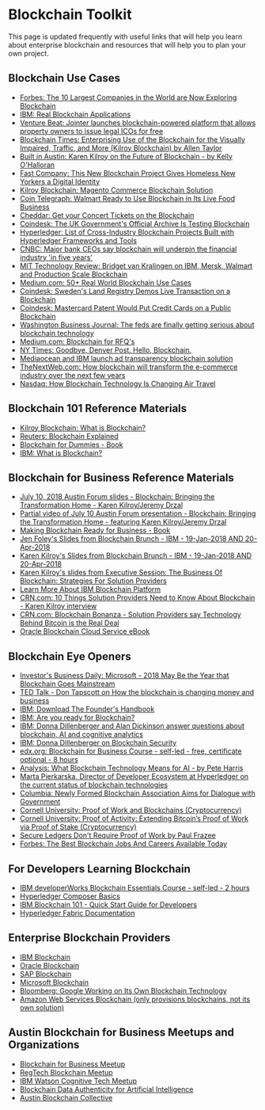 <h1>Blockchain Toolkit</h1>
    </div>
<div class="std"><p>This page is updated frequently with useful links that will help you learn about enterprise blockchain and resources that will help you to plan your own project.</p>

<h2>Blockchain Use Cases</h2>
<ul><li><a href="http://info.forbes.com/rs/790-SNV-353/images/blockchain.pdf" target="_blank">Forbes: The 10 Largest Companies in the World are Now Exploring Blockchain</a></li>
<li><a href="https://www.ibm.com/blockchain/au-en/business-use-cases.html" target="_blank">IBM: Real Blockchain Applications</a></li>
<li><a href="https://venturebeat.com/2018/06/15/jointer-launches-blockchain-powered-platform-that-allows-property-owners-to-issue-legal-icos-for-free/" target="_blank">Venture Beat: Jointer launches blockchain-powered platform that allows property owners to issue legal ICOs for free</a></li>
<li><a href="https://blockchaintimes.io/2018/06/01/enterprising-use-of-the-blockchain-for-the-visually-impaired-traffic-and-more/" target="_blank">Blockchain Times: Enterprising Use of the Blockchain for the Visually Impaired, Traffic, and More (Kilroy Blockchain) by Allen Taylor</a></ii>
<li><a href="https://www.builtinaustin.com/2018/05/29/karen-kilroy-practical-use-cases-blockchain" target-"_blank">Built in Austin: Karen Kilroy on the Future of Blockchain - by Kelly O'Halloran</a></li>
<li><a href="https://www.fastcompany.com/40500978/this-new-blockchain-project-gives-homeless-new-yorkers-a-digital-identity">Fast Company: This New Blockchain Project Gives Homeless New Yorkers a Digital Identity</a></li>
<li><a href="https://kilroyblockchain.com/news/cat/news/post/magento-blockchain/" target="_blank">Kilroy Blockchain: Magento Commerce Blockchain Solution</a></li>
<li><a href="https://cointelegraph.com/news/walmart-is-ready-to-use-blockchain-for-its-live-food-business" target="_blank">Coin Telegraph: Walmart Ready to Use Blockchain in Its Live Food Business</a></li>
<li><a href="https://cheddar.com/videos/blockparty-to-sell-blockchain-concert-tickets" target="_blank">Cheddar: Get your Concert Tickets on the Blockchain</a></li>
<li><a href="https://www.coindesk.com/uk-governments-official-archive-testing-blockchain/" target="_blank">Coindesk: The UK Government's Official Archive Is Testing Blockchain</a></li>
<li><a href="https://www.hyperledger.org/resources/blockchain-showcase" target="_blank">Hyperledger: List of Cross-Industry Blockchain Projects Built with Hyperledger Frameworks and Tools</a></li>
<li><a href="https://www.cnbc.com/2018/06/04/major-bank-ceos-say-blockchain-will-underpin-the-financial-industry-in-five-years.html" target="_blank">CNBC: Major bank CEOs say blockchain will underpin the financial industry 'in five years'</a></li>
<li><a href="https://events.technologyreview.com/video/watch/bridget-van-kralingen-ibm-trust-transparency/" target="_blank">MIT Technology Review: Bridget van Kralingen on IBM, Mersk, Walmart and Production Scale Blockchain</a></li>
<li><a href="https://medium.com/@matteozago/50-examples-of-how-blockchains-are-taking-over-the-world-4276bf488a4b" target="_blank">Medium.com: 50+ Real World Blockchain Use Cases</a></li>
<li><a href="https://www.coindesk.com/sweden-demos-live-land-registry-transaction-on-a-blockchain/" target="_blank">Coindesk: Sweden's Land Registry Demos Live Transaction on a Blockchain</a></li>
<li><a href="https://www.coindesk.com/mastercard-patent-would-put-credit-cards-on-a-public-blockchain/" target="_blank">Coindesk: Mastercard Patent Would Put Credit Cards on a Public Blockchain</a></li>
<li><a href="https://www.bizjournals.com/washington/news/2018/06/15/the-feds-are-finally-getting-serious-about.html" target="_blank">Washington Business Journal: The feds are finally getting serious about blockchain technology</a></li>
<li><a href="https://medium.com/@UnibrightIO/request-for-quotation-on-the-blockchain-35c723750994" target="_blank">Medium.com: Blockchain for RFQ's</a></li>
<li><a href="https://www.nytimes.com/2018/06/17/business/media/denver-post-blockchain-colorado-sun.html" target="_blank">NY Times: Goodbye, Denver Post. Hello, Blockchain. </a></li>
<li><a href="https://siliconangle.com/blog/2018/06/19/mediaocean-ibm-launch-advertisement-transparency-blockchain-solution/" target="_blank">
Mediaocean and IBM launch ad transparency blockchain solution</a></li>
<li><a href="https://thenextweb.com/contributors/2018/06/15/how-blockchain-will-transform-the-e-commerce-industry-over-the-next-few-years/" target="_blank">TheNextWeb.com: How blockchain will transform the e-commerce industry over the next few years</a></li>
<li><a href="https://www.nasdaq.com/article/how-blockchain-technology-is-changing-air-travel-cm976776" target="_blank">Nasdaq: How Blockchain Technology Is Changing Air Travel</a></li>
</ul>

<h2>Blockchain 101 Reference Materials</h2>
<ul>
<li><a href="https://kilroyblockchain.com/what-is-blockchain/" target="_blank">Kilroy Blockchain: What is Blockchain?</a></li>
<li><a href="http://graphics.reuters.com/TECHNOLOGY-BLOCKCHAIN/010070P11GN/index.html">Reuters: Blockchain Explained</a></li>
<li><a href="https://www-01.ibm.com/common/ssi/cgi-bin/ssialias?htmlfid=XIM12354USEN" target="_blank">Blockchain for Dummies - Book</a></li>
<li><a href="https://ibm.co/2B435Xv" target="_blank">IBM: What is Blockchain?</a></li>
</ul>

<h2>Blockchain for Business Reference Materials</h2>
<ul>

<li><a href="https://drive.google.com/file/d/1pV6Wh0R9Je217zLGAgN-pHtn0mctl7wk/view" target="_blank">July 10, 2018 Austin Forum slides - Blockchain: Bringing the Transformation Home - Karen Kilroy/Jeremy Drzal</a></li>
<li><a href="https://www.pscp.tv/w/1PlJQrqqNODxE?t=22m56s" target="_blank">Partial video of July 10 Austin Forum presentation - Blockchain: Bringing the Transformation Home - featuring Karen Kilroy/Jeremy Drzal</a></li>
<li><a href="https://www-01.ibm.com/common/ssi/cgi-bin/ssialias?htmlfid=XIM12353USEN&" target="_blank">Making Blockchain Ready for Business - Book</a></li>
<li><a href="https://kilroyblockchain.com/media/wysiwyg/BlockchainBreakfast_January2017.pdf" target="_blank">Jen Foley's Slides from Blockchain Brunch - IBM - 19-Jan-2018 AND 20-Apr-2018</a></li>
<li><a href="https://kilroyblockchain.com/media/wysiwyg/kilroy-blockchainbrunch.pdf" target="_blank">Karen Kilroy's Slides from Blockchain Brunch - IBM - 19-Jan-2018 AND 20-Apr-2018</a></li>
<li><a href="https://www.thechannelco.com/resources/executive-session-kilroy-blockchain" target="_blank">Karen Kilroy's slides from Executive Session: The Business Of Blockchain: Strategies For Solution Providers</a></li>
<li><a href="https://ibm.co/2zTFKKh" target="_blank">Learn More About IBM Blockchain Platform</a></li>
<li><a href="https://www.crn.com/slide-shows/cloud/300100326/kilroy-blockchain-ceo-10-things-solution-providers-need-to-know-about-blockchain.htm" target="_blank">CRN.com: 10 Things Solution Providers Need to Know About Blockchain - Karen Kilroy interview</a></li>
<li><a href="https://www.crn.com/news/internet-of-things/300104871/blockchain-bonanza-solution-providers-say-the-technology-behind-bitcoin-is-the-real-deal.htm/pgno/0/1" target="_blank">CRN.com: Blockchain Bonanza - Solution Providers say Technology Behind Bitcoin is the Real Deal</a></li>
<li><a href="https://cloud.oracle.com/opc/paas/ebooks/Oracle_Blockchain_Cloud_Service.pdf" target="_blank">Oracle Blockchain Cloud Service eBook</a></li>
</ul>

<h2>Blockchain Eye Openers</h2>
<ul>
<li><a href="https://www.investors.com/news/blockchain-mainstream-industry-applications-microsoft-azure-cto/" target="_blank">Investor's Business Daily: Microsoft - 2018 May Be the Year that Blockchain Goes Mainstream</a></li>
<li><a href="https://youtu.be/Pl8OlkkwRpc" target="_blank">TED Talk - Don Tapscott on How the blockchain is changing money and business</a>
</li>
<li><a href="https://www-01.ibm.com/common/ssi/cgi-bin/ssialias?htmlfid=28014128USEN" target="_blank">IBM: Download The Founder's Handbook</a></li>
<li><a href="https://www.ibm.com/blockchain/au-en/for-business.html
" target="_blank">IBM: Are you ready for Blockchain?</a></li>
<li><a href="https://www.youtube.com/watch?v=51PA8o6_048" target="_blank">IBM: Donna Dillenberger and Alan Dickinson answer questions about blockchain, AI and cognitive analytics</li>
<li><a href="https://www.youtube.com/watch?v=xOCK-GnpchY&feature=youtu.be" target="_blank">IBM: Donna Dillenberger on Blockchain Security</a></li>
<li><a href="https://www.edx.org/course/blockchain-business-introduction-linuxfoundationx-lfs171x" target="_blank">edx.org: Blockchain for Business Course - self-led - free, certificate optional - 8 hours</a></li>

<li><a href="https://distributed.com/news/analysis-what-blockchain-technology-means-artificial-intelligence/" target="_blank">Analysis: What Blockchain Technology Means for AI - by Pete Harris</li>
<li><a href="https://www.openaccessgovernment.org/the-current-status-of-blockchain-technologies/46665/" target="_blank">Marta Pierkarska, Director of Developer Ecosystem at Hyperledger on the current status of blockchain technologies</li>
<li><a href="https://cointelegraph.com/news/colombia-newly-formed-blockchain-association-aims-for-dialogue-with-government" target="_blank">Columbia: Newly Formed Blockchain Association Aims for Dialogue with Government</a></li>
<li><a href="https://www.zurich.ibm.com/dccl/papers/eyal_dccl_slides.pdf" target="_blank">Cornell University: Proof of Work and Blockchains (Cryptocurrency)</a></li>
<li><a href="https://www.cs.cornell.edu/~iddo/PoAslides.pdf" target="_blank">Cornell University: Proof of Activity: Extending Bitcoin’s
Proof of Work via Proof of Stake (Cryptocurrency)</a></li>
<li><a href="https://pfrazee.github.io/blog/secure-ledgers-dont-require-proof-of-work" target="_blank">Secure Ledgers Don't Require Proof of Work by Paul Frazee</a></li>
<li><a href="https://www.forbes.com/sites/bernardmarr/2018/06/18/the-best-blockchain-jobs-and-careers-available-today/#704986c77ca0" target="_blank">Forbes: The Best Blockchain Jobs And Careers Available Today</a></li>
</ul>

<h2>For Developers Learning Blockchain</h2>
<ul>

<li><a href="https://developer.ibm.com/courses/all/blockchain-essentials/" target="_blank">IBM developerWorks Blockchain Essentials Course - self-led - 2 hours</a>
</li>
<li><a href="https://www.ibm.com/developerworks/cloud/library/cl-model-test-your-blockchain-network-with-hyperledger-composer-playground/index.html" target="_blank">Hyperledger Composer Basics</a></li>
<li><a href="https://www.ibm.com/developerworks/cloud/library/cl-ibm-blockchain-101-quick-start-guide-for-developers-bluemix-trs/index.html" target="_blank">IBM Blockchain 101 - Quick Start Guide for Developers</a></li>
<li><a href="http://hyperledger-fabric.readthedocs.io/en/release-1.1/getting_started.html" target="_blank">Hyperledger Fabric Documentation</a></li>
</ul>

<h2>Enterprise Blockchain Providers</h2>
<ul>
<li><a href="https://www.ibm.com/cloud/blockchain-platform" target="_blank">IBM Blockchain</a>
</li>
<li><a href="https://cloud.oracle.com/blockchain" target="_blank">Oracle Blockchain</a></li>
<li><a href="https://www.sap.com/products/leonardo/blockchain.html" target="_blank">SAP Blockchain</li>
<li><a href="https://azure.microsoft.com/en-us/solutions/blockchain/" target="_blank">Microsoft Blockchain</a></li>
<li><a href="https://www.bloomberg.com/news/articles/2018-03-21/google-is-said-to-work-on-its-own-blockchain-related-technology" target="_blank">Bloomberg: Google Working on Its Own Blockchain Technology</a></li>
<li><a href="https://aws.amazon.com/blockchain/" target="_blank">Amazon Web Services Blockchain (only provisions blockchains, not its own solution)</a></li>
</ul>

<h2>Austin Blockchain for Business Meetups and Organizations</h2>
<ul><li><a href="https://www.meetup.com/Austin-Blockchain-for-Business-Meetup/" target="_blank">Blockchain for Business Meetup</a></li>
<li><a href="https://www.meetup.com/Austin-RegTech-Blockchain-Meetup/" target="_blank">RegTech Blockchain Meetup</a></li>
<li><a href="https://www.meetup.com/IBM-Watson-Cognitive-Tech-Meetup-Austin-Texas/" target="_blank">IBM Watson Cognitive Tech Meetup</a></li>
<li><a href="https://www.meetup.com/Blockchain-Data-Authenticity-for-Artificial-Intelligence/" target="_blank">Blockchain Data Authenticity for Artificial Intelligence</a></li>
<li><a href="https://www.austinblockchaincollective.com/" target="_blank">Austin Blockchain Collective</a></li>
</ul>
